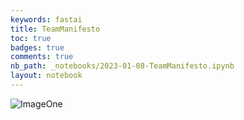 ```yaml
---
keywords: fastai
title: TeamManifesto
toc: true
badges: true
comments: true
nb_path: _notebooks/2023-01-08-TeamManifesto.ipynb
layout: notebook
---
```


<!--
#################################################
### THIS FILE WAS AUTOGENERATED! DO NOT EDIT! ###
#################################################
# file to edit: _notebooks/2023-01-08-TeamManifesto.ipynb
-->

<div class="container" id="notebook-container">
        
<div class="cell border-box-sizing text_cell rendered"><div class="inner_cell">
<div class="text_cell_render border-box-sizing rendered_html">
<p><img src="/Project-1/images/copied_from_nb/../images/TeamManifesto.png" alt="ImageOne"></p>

</div>
</div>
</div>
</div>
 

